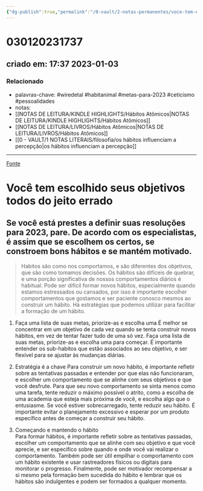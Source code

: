 ```yaml
---
{"dg-publish":true,"permalink":"/0-vault/2-notas-permanentes/voce-tem-escolhido-seus-objetivos-todos-do-jeito-errado/","tags":["permanente","wiredetal","habitanimal","metas-para-2023","ceticismo","pessoalidades"],"dgHomeLink":true,"dgShowLocalGraph":true,"dgShowFileTree":true,"dgEnableSearch":true}
---
```


# 030120231737
## criado em: 17:37 2023-01-03

### Relacionado
- palavras-chave: #wiredetal #habitanimal #metas-para-2023 #ceticismo #pessoalidades 
- notas: 
- [[NOTAS DE LEITURA/KINDLE HIGHLIGHTS/Hábitos Atômicos\|NOTAS DE LEITURA/KINDLE HIGHLIGHTS/Hábitos Atômicos]]
- [[NOTAS DE LEITURA/LIVROS/Hábitos Atômicos\|NOTAS DE LEITURA/LIVROS/Hábitos Atômicos]]
- [[0 - VAULT/1 NOTAS LITERAIS/filosofia/os hábitos influenciam a percepção\|os hábitos influenciam a percepção]]
---
[Fonte](https://www.wired.com/story/how-to-choose-better-habits-goals-psychology/)
# Você tem escolhido seus objetivos todos do jeito errado

## Se você está prestes a definir suas resoluções para 2023, pare. De acordo com os especialistas, é assim que se escolhem os certos, se constroem bons hábitos e se mantém motivado.


>Habitos são como nos comportamos, e são diferentes dos objetivos, que são como tomamos decisões. Os hábitos são difíceis de quebrar, e uma porção significativa de nossos comportamentos diários é habitual. Pode ser difícil formar novos hábitos, especialmente quando estamos estressados ou cansados, por isso é importante escolher comportamentos que gostamos e ser paciente conosco mesmos ao construir um hábito. Há estratégias que podemos utilizar para facilitar a formação de um hábito.

1. Faça uma lista de suas metas, priorize-as e escolha uma
É melhor se concentrar em um objetivo de cada vez quando se tenta construir novos hábitos, em vez de tentar fazer tudo de uma só vez. Faça uma lista de suas metas, priorize-as e escolha uma para começar. É importante entender os sub-habitos que estão associados ao seu objetivo, e ser flexível para se ajustar às mudanças diárias.

2. Estratégia é a chave
Para construir um novo hábito, é importante refletir sobre as tentativas passadas e entender por que elas não funcionaram, e escolher um comportamento que se alinhe com seus objetivos e que você desfrute. Para que seu novo comportamento se sinta menos como uma tarefa, tente reduzir o máximo possível o atrito, como a escolha de uma academia que esteja mais próxima de você, e escolha algo que o entusiasme. Se você estiver sobrecarregado, tente reduzir seu hábito. É importante evitar o planejamento excessivo e esperar por um produto específico antes de começar a construir seu hábito.

3. Começando e mantendo o hábito  
Para formar hábitos, é importante refletir sobre as tentativas passadas, escolher um comportamento que se alinhe com seu objetivo e que você aprecie, e ser específico sobre quando e onde você vai realizar o comportamento. Também pode ser útil empilhar o comportamento com um hábito existente e usar rastreadores físicos ou digitais para monitorar o progresso. Finalmente, pode ser motivador recompensar a si mesmo pela formação bem sucedida do hábito e lembrar que os hábitos são indulgentes e podem ser formados a qualquer momento.